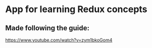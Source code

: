# App for learning Redux concepts

## Made following the guide:
https://www.youtube.com/watch?v=zym1bkoGom4
